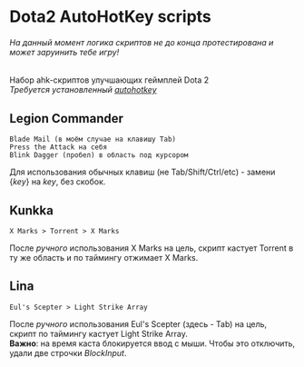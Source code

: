 # Dota2 AutoHotKey scripts
###### На данный момент логика скриптов не до конца протестирована и может заруинить тебе игру!

Набор ahk-скриптов улучшающих геймплей Dota 2  
*Требуется установленный [autohotkey](https://www.autohotkey.com/)*  

## Legion Commander
```
Blade Mail (в моём случае на клавишу Tab)
Press the Attack на себя
Blink Dagger (пробел) в область под курсором
```
Для использования обычных клавиш (не Tab/Shift/Ctrl/etc) - замени {*key*} на *key*, без скобок.

## Kunkka
```
X Marks > Torrent > X Marks
```
После *ручного* использования X Marks на цель, скрипт кастует Torrent в ту же область и по таймингу отжимает X Marks.

## Lina
```
Eul's Scepter > Light Strike Array
```
После *ручного* использования Eul's Scepter (здесь - Tab) на цель, скрипт по таймингу кастует Light Strike Array.  
**Важно**: на время каста блокируется ввод с мыши. Чтобы это отключить, удали две строчки *BlockInput*.

